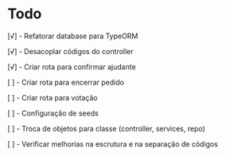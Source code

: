 # Todo

[√] - Refatorar database para TypeORM

[√] - Desacoplar códigos do controller

[√] - Criar rota para confirmar ajudante

[ ] - Criar rota para encerrar pedido

[ ] - Criar rota para votação

[ ] - Configuração de seeds

[ ] - Troca de objetos para classe (controller, services, repo)

[ ] - Verificar melhorias na escrutura e na separação de códigos
